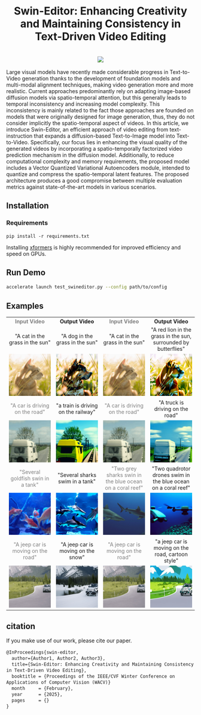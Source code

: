 <div align="center">

<h1>Swin-Editor: Enhancing Creativity and Maintaining Consistency in Text-Driven Video Editing</h1>

<br>
<image src="docs/Overview (4)-1.png" />
<br>

</div>

Large visual models have recently made considerable progress in Text-to-Video generation thanks to the development of foundation models and multi-modal alignment techniques, making video generation more and more realistic. Current approaches predominantly rely on adapting image-based diffusion models via spatio-temporal attention, but this generally leads to temporal inconsistency and increasing model complexity. This inconsistency is mainly related to the fact those approaches are founded on models that were originally designed for image generation, thus, they do not consider implicitly the spatio-temporal aspect
of videos. In this article, we introduce Swin-Editor, an efficient approach of video editing from text-instruction that expands a diffusion-based Text-to-Image model into Text-to-Video. Specifically, our focus lies in enhancing the visual quality of the generated videos by incorporating a spatio-temporally factorized video prediction mechanism in the diffusion model. Additionally, to reduce computational complexity and memory requirements, the proposed model includes a Vector Quantized Variational Autoencoders module, intended to quantize and compress the spatio-temporal latent features. The proposed architecture produces a good compromise between multiple evaluation metrics against state-of-the-art models in various scenarios.

## Installation
### Requirements

```shell
pip install -r requirements.txt
```
Installing [xformers](https://github.com/facebookresearch/xformers) is highly recommended for improved efficiency and speed on GPUs. 

## Run Demo

```bash
accelerate launch test_swineditor.py --config path/to/config
```

## Examples
<table class="center">
<tr>
  <td style="text-align:center;color:gray;"><b>Input Video</b></td>
  <td style="text-align:center;"><b>Output Video</b></td>
  <td style="text-align:center;color:gray;"><b>Input Video</b></td>
  <td style="text-align:center;"><b>Output Video</b></td>
</tr>
<tr>
  <td width=25% style="text-align:center;">"A cat in the grass in the sun"</td>
  <td width=25% style="text-align:center;">"A dog in the grass in the sun"</td>
  <td width=25% style="text-align:center;">"A cat in the grass in the sun"</td>
  <td width=25% style="text-align:center;">"A red lion in the grass in the sun, surrounded by butterflies"</td>
</tr>
<tr>
  <td><img src="exemple/cat-in-the-sun.gif"></td>
  <td><img src="exemple/A-dog-in-the-grass-in-the-sun.gif"></td>
  <td><img src="exemple/cat-in-the-sun.gif"></td>
  <td><img src="exemple/A-redlion-in-the-grass-in-the-sun-surrounded-by-butterflies.gif"></td>
</tr>
<tr>
  <td width=25% style="text-align:center;color:gray;">"A car is driving on the road"</td>
  <td width=25% style="text-align:center;">"a train is driving on the railway"</td>
  <td width=25% style="text-align:center;color:gray;">"A car is driving on the road"</td>
  <td width=25% style="text-align:center;">"A truck is driving on the road"</td>
</tr>
<tr>
  <td><img src="exemple/car-drive.gif"></td>
  <td><img src="exemple/a train is driving on the railway.gif"></td>
  <td><img src="exemple/car-drive.gif""></td>
  <td><img src="exemple/a truck is driving on the road.gif"></td> 
</tr>
<tr>
  <td width=25% style="text-align:center;color:gray;">"Several goldfish swin in a tank"</td>
  <td width=25% style="text-align:center;">"Several sharks swim in a tank"</td>
  <td width=25% style="text-align:center;color:gray;">"Two grey sharks swin in the blue ocean on a coral reef"</td>
  <td width=25% style="text-align:center;">"Two quadrotor drones swim in the blue ocean on a coral reef"</td>
</tr>
<tr>
  <td><img src="exemple/gold-fish.gif"></td>
  <td><img src="exemple/Several sharks swim in a tank.gif"></td>
  <td><img src="exemple/sharks-swimming.gif"></td>
  <td><img src="exemple/Two quadrotor drones swim in the blue ocean on a coral reef.gif"></td>
</tr>
<tr>
  <td width=25% style="text-align:center;color:gray;">"A jeep car is moving on the road"</td>
  <td width=25% style="text-align:center;">"A jeep car is moving on the snow"</td>
  <td width=25% style="text-align:center;color:gray;">"A jeep car is moving on the road"</td>
  <td width=25% style="text-align:center;">"a jeep car is moving on the road, cartoon style"</td>
</tr>
<tr>
  <td><img src="exemple/car-turn3.gif"></td>
  <td><img src="exemple/a jeep car is moving on the snow.gif"></td> 
  <td><img src="exemple/car-turn3.gif"></td>
  <td><img src="exemple/a jeep car is moving on the road, cartoon style.gif"></td> 
</tr>
</table>

## citation

If you make use of our work, please cite our paper.

```
@InProceedings{swin-editor,
  author={Author1, Author2, Author3},
  title={Swin-Editor: Enhancing Creativity and Maintaining Consistency in Text-Driven Video Editing},
  booktitle = {Proceedings of the IEEE/CVF Winter Conference on Applications of Computer Vision (WACV)}
  month     = {February},
  year      = {2025},
  pages     = {}
}
```

